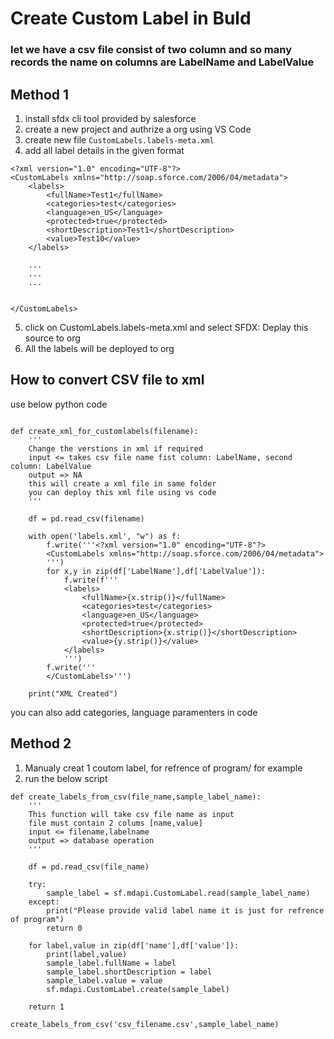 # Create Custom Label in Buld
### let we have a csv file consist of two column and so many records the name on columns are LabelName and LabelValue
## Method 1
1. install sfdx cli tool provided by salesforce
2. create a new project and authrize a org using VS Code
3. create new file `CustomLabels.labels-meta.xml`
4. add all label details in the given format
```
<?xml version="1.0" encoding="UTF-8"?>
<CustomLabels xmlns="http://soap.sforce.com/2006/04/metadata">
    <labels>
        <fullName>Test1</fullName>
        <categories>test</categories>
        <language>en_US</language>
        <protected>true</protected>
        <shortDescription>Test1</shortDescription>
        <value>Test10</value>
    </labels>

    ... 
    ...
    ...


</CustomLabels>
```

5. click on CustomLabels.labels-meta.xml and select SFDX: Deplay this source to org
6. All the labels will be deployed to org


## How to convert CSV file to xml 
use below python code
```

def create_xml_for_customlabels(filename):
    '''
    Change the verstions in xml if required
    input <= takes csv file name fist column: LabelName, second column: LabelValue
    output => NA
    this will create a xml file in same folder
    you can deploy this xml file using vs code
    '''

    df = pd.read_csv(filename)
    
    with open('labels.xml', "w") as f:
        f.write('''<?xml version="1.0" encoding="UTF-8"?>
        <CustomLabels xmlns="http://soap.sforce.com/2006/04/metadata">
        ''')
        for x,y in zip(df['LabelName'],df['LabelValue']):
            f.write(f'''
            <labels>
                <fullName>{x.strip()}</fullName>
                <categories>test</categories>
                <language>en_US</language>
                <protected>true</protected>
                <shortDescription>{x.strip()}</shortDescription>
                <value>{y.strip()}</value>
            </labels>
            ''')
        f.write('''
        </CustomLabels>''')
        
    print("XML Created")

```


you can also add categories, language paramenters in code


## Method 2

1. Manualy creat 1 coutom label, for refrence of program/ for example
2. run the below script
```
def create_labels_from_csv(file_name,sample_label_name):
    '''
    This function will take csv file name as input 
    file must contain 2 colums [name,value]
    input <= filename,labelname
    output => database operation
    '''

    df = pd.read_csv(file_name)

    try:
        sample_label = sf.mdapi.CustomLabel.read(sample_label_name)
    except:
        print("Please provide valid label name it is just for refrence of program")
        return 0
    
    for label,value in zip(df['name'],df['value']):
        print(label,value)
        sample_label.fullName = label
        sample_label.shortDescription = label
        sample_label.value = value
        sf.mdapi.CustomLabel.create(sample_label)
    
    return 1

create_labels_from_csv('csv_filename.csv',sample_label_name)
        
```
